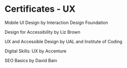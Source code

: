 # Certificates - UX 

Mobile UI Design by Interaction Design Foundation

Design for Accessibility by Liz Brown

UX and Accessible Design by UAL and Institute of Coding

Digital Skills: UX by Accenture

SEO Basics by David Bain 
